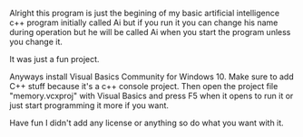 Alright this program is just the begining of my basic artificial intelligence c++
program initially called Ai but if you run it you can change his name during
operation but he will be called Ai when you start the program unless you change it.

It was just a fun project.

Anyways install Visual Basics Community for Windows 10. Make sure to add C++ stuff
because it's a c++ console project. Then open the project file "memory.vcxproj"
with Visual Basics and press F5 when it opens to run it or just start programming
it more if you want.

Have fun I didn't add any license or anything so do what you want with it.
